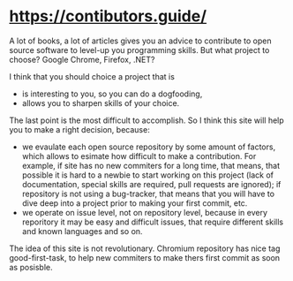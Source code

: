 # https://contibutors.guide/

A lot of books, a lot of articles gives you an advice to contribute to open
source software to level-up you programming skills. But what project to choose?
Google Chrome, Firefox, .NET?

I think that you should choice a project that is
  * is interesting to you, so you can do a dogfooding,
  * allows you to sharpen skills of your choice.

The last point is the most difficult to accomplish. So I think this site will
help you to make a right decision, because:
  * we evaulate each open source repository by some amount of factors, which
    allows to esimate how difficult to make a contribution. For example, if
    site has no new commiters for a long time, that means, that possible it
    is hard to a newbie to start working on this project (lack of documentation,
    special skills are required, pull requests are ignored); if repository is
    not using a bug-tracker, that means that you will have to dive deep into a
    project prior to making your first commit, etc.
  * we operate on issue level, not on repository level, because in every
    reporitory it may be easy and difficult issues, that require different
    skills and known languages and so on.

The idea of this site is not revolutionary. Chromium repository has nice tag
good-first-task, to help new commiters to make thers first commit as soon
as posisble.
